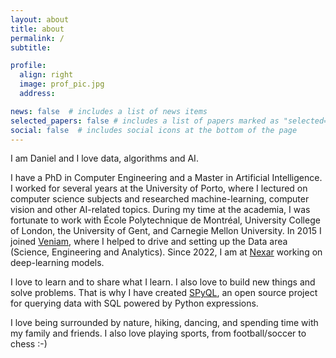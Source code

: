 ```yaml
---
layout: about
title: about
permalink: /
subtitle:

profile:
  align: right
  image: prof_pic.jpg
  address:

news: false  # includes a list of news items
selected_papers: false # includes a list of papers marked as "selected={true}"
social: false  # includes social icons at the bottom of the page
---
```


I am Daniel and I love data, algorithms and AI.

I have a PhD in Computer Engineering and a Master in Artificial Intelligence. I worked for several years at the University of Porto, where I lectured on computer science subjects and researched machine-learning, computer vision and other AI-related topics. During my time at the academia, I was fortunate to work with École Polytechnique de Montréal, University College of London, the University of Gent, and Carnegie Mellon University. In 2015 I joined [Veniam](http://www.veniam.com), where I helped to drive and setting up the Data area (Science, Engineering and Analytics). Since 2022, I am at [Nexar](https://www.getnexar.com) working on deep-learning models.

I love to learn and to share what I learn. I also love to build new things and solve problems. That is why I have created [SPyQL](https://github.com/dcmoura/spyql), an open source project for querying data with SQL powered by Python expressions.

I love being surrounded by nature, hiking, dancing, and spending time with my family and friends. I also love playing sports, from football/soccer to chess :-)
